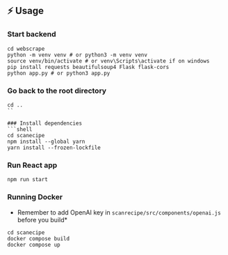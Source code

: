 ## ⚡ Usage

### Start backend
```shell
cd webscrape
python -m venv venv # or python3 -m venv venv
source venv/bin/activate # or venv\Scripts\activate if on windows
pip install requests beautifulsoup4 Flask flask-cors
python app.py # or python3 app.py
```

### Go back to the root directory
```shell
cd ..
``

### Install dependencies
```shell
cd scanecipe
npm install --global yarn
yarn install --frozen-lockfile
```

### Run React app
```shell
npm run start
```

### Running Docker
* Remember to add OpenAI key in `scanrecipe/src/components/openai.js` before you build*
```shell
cd scanecipe
docker compose build
docker compose up
```